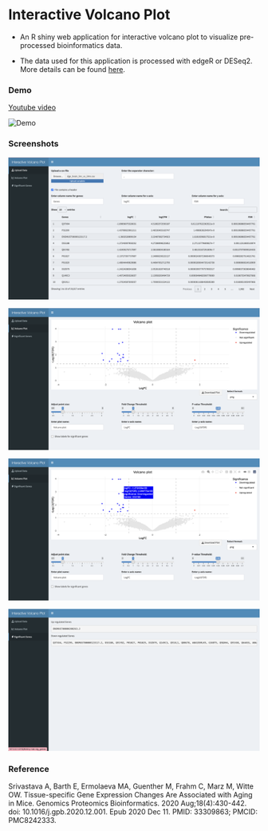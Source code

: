 # Interactive Volcano Plot

* An R shiny web application for interactive volcano plot to visualize pre-processed bioinformatics data.

* The data used for this application is processed with edgeR or DESeq2. More details can be found [here]( https://github.com/uyennguyen30696/BME237).

### Demo

[Youtube video](https://youtu.be/k3WvXQ2nNAM)

![Demo](./assets/volcano_demo.gif)

### Screenshots

![Screenshot](./assets/volcano1.png)

![Screenshot](./assets/volcano2.png)

![Screenshot](./assets/volcano3.png)

![Screenshot](./assets/volcano4.png)

### Reference
Srivastava A, Barth E, Ermolaeva MA, Guenther M, Frahm C, Marz M, Witte OW. Tissue-specific Gene Expression Changes Are Associated with Aging in Mice. Genomics Proteomics Bioinformatics. 2020 Aug;18(4):430-442. doi: 10.1016/j.gpb.2020.12.001. Epub 2020 Dec 11. PMID: 33309863; PMCID: PMC8242333.
